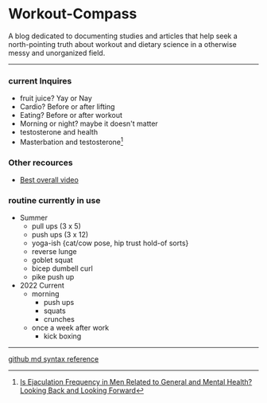 # Workout-Compass
A blog dedicated to documenting studies and articles that help seek a north-pointing truth about workout and dietary science in a otherwise messy and unorganized field. 
***
### current Inquires
- fruit juice? Yay or Nay
- Cardio? Before or after lifting
- Eating? Before or after workout
- Morning or night? maybe it doesn't matter
- testosterone and health
- Masterbation and testosterone[^1]

### Other recources
- [Best overall video](https://www.youtube.com/watch?v=Pok0Jg2JAkE&t=183s)

### routine currently in use
- Summer
  - pull ups (3 x 5)
  - push ups (3 x 12)
  - yoga-ish {cat/cow pose, hip trust hold-of sorts}
  - reverse lunge
  - goblet squat
  - bicep dumbell curl
  - pike push up
- 2022 Current
  - morning
    - push ups
    - squats
    - crunches
  - once a week after work
    - kick boxing 
    
[^1]: [Is Ejaculation Frequency in Men Related to General and Mental Health? Looking Back and Looking Forward](https://www.frontiersin.org/articles/10.3389/fpsyg.2021.693121/full)

---
[github md syntax reference](https://docs.github.com/en/get-started/writing-on-github/getting-started-with-writing-and-formatting-on-github/basic-writing-and-formatting-syntax)
